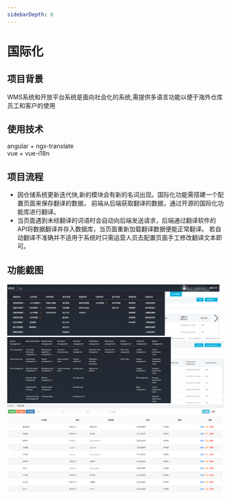 ```yaml
---
sidebarDepth: 0
---
```

# 国际化
## 项目背景
WMS系统和开放平台系统是面向社会化的系统,需提供多语言功能以便于海外仓库员工和客户的使用
## 使用技术
  angular + ngx-translate   
  vue + vue-i18n
## 项目流程
* 因仓储系统更新迭代快,新的模块会有新的名词出现。国际化功能需搭建一个配置页面来保存翻译的数据，
前端从后端获取翻译的数据，通过开源的国际化功能库进行翻译。  
* 当页面遇到未经翻译的词语时会自动向后端发送请求，后端通过翻译软件的API将数据翻译并存入数据库，当页面重新加载翻译数据便能正常翻译。
若自动翻译不准确并不适用于系统时只需运营人员去配置页面手工修改翻译文本即可。
## 功能截图
![img1](https://raw.githubusercontent.com/Leemagination/projectIntroduction/master/images/i18n1.png)
![img2](https://raw.githubusercontent.com/Leemagination/projectIntroduction/master/images/i18n2.png)
![img3](https://raw.githubusercontent.com/Leemagination/projectIntroduction/master/images/i18n3.png)